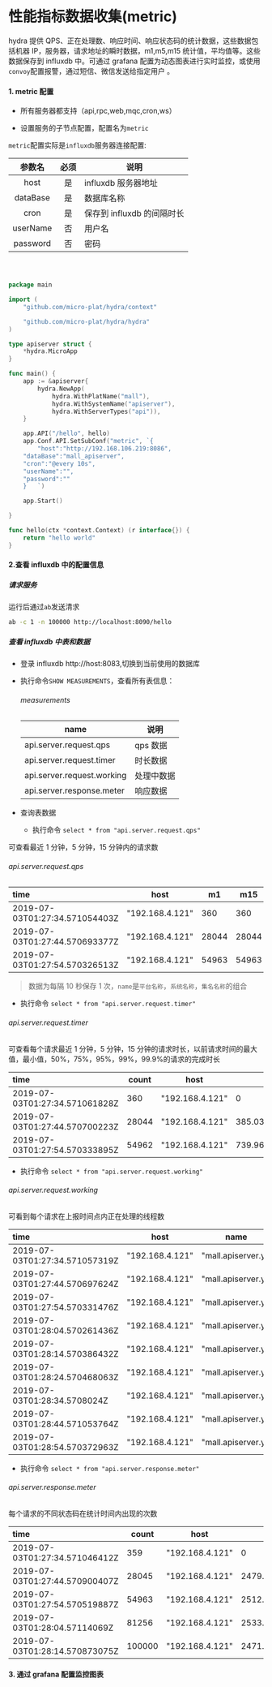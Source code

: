 # 性能指标数据收集(metric)

hydra 提供 QPS、正在处理数、响应时间、响应状态码的统计数据，这些数据包括机器 IP，服务器，请求地址的瞬时数据，m1,m5,m15 统计值，平均值等。这些数据保存到 influxdb 中。可通过 grafana 配置为动态图表进行实时监控，或使用`convoy`配置报警，通过短信、微信发送给指定用户 。

#### 1. metric 配置

- 所有服务器都支持（api,rpc,web,mqc,cron,ws）

- 设置服务的子节点配置，配置名为`metric`

`metric`配置实际是`influxdb`服务器连接配置:

|  参数名  | 必须 | 说明                       |
| :------: | :--: | -------------------------- |
|   host   |  是  | influxdb 服务器地址        |
| dataBase |  是  | 数据库名称                 |
|   cron   |  是  | 保存到 influxdb 的间隔时长 |
| userName |  否  | 用户名                     |
| password |  否  | 密码                       |

```go



package main

import (
	"github.com/micro-plat/hydra/context"

	"github.com/micro-plat/hydra/hydra"
)

type apiserver struct {
	*hydra.MicroApp
}

func main() {
	app := &apiserver{
		hydra.NewApp(
			hydra.WithPlatName("mall"),
			hydra.WithSystemName("apiserver"),
			hydra.WithServerTypes("api")),
	}

	app.API("/hello", hello)
	app.Conf.API.SetSubConf("metric", `{
		"host":"http://192.168.106.219:8086",
	"dataBase":"mall_apiserver",
	"cron":"@every 10s",
	"userName":"",
	"password":""
    }	`)

	app.Start()

}

func hello(ctx *context.Context) (r interface{}) {
	return "hello world"
}

```

#### 2.查看 influxdb 中的配置信息

##### 请求服务

运行后通过`ab`发送清求

```sh
ab -c 1 -n 100000 http://localhost:8090/hello

```

##### 查看 influxdb 中表和数据

- 登录 influxdb http://host:8083,切换到当前使用的数据库

* 执行命令`SHOW MEASUREMENTS`，查看所有表信息：

  ###### measurements

  | name                       | 说明       |
  | -------------------------- | ---------- |
  | api.server.request.qps     | qps 数据   |
  | api.server.request.timer   | 时长数据   |
  | api.server.request.working | 处理中数据 |
  | api.server.response.meter  | 响应数据   |

* 查询表数据

  - 执行命令 `select * from "api.server.request.qps"`

可查看最近 1 分钟，5 分钟，15 分钟内的请求数

###### api.server.request.qps

| time                           | host            | m1    | m15   | m5    | name                | url      |
| :----------------------------- | --------------- | ----- | ----- | ----- | ------------------- | -------- |
| 2019-07-03T01:27:34.571054403Z | "192.168.4.121" | 360   | 360   | 360   | "mall.apiserver.yl" | "/hello" |
| 2019-07-03T01:27:44.570693377Z | "192.168.4.121" | 28044 | 28044 | 28044 | "mall.apiserver.yl" | "/hello" |
| 2019-07-03T01:27:54.570326513Z | "192.168.4.121" | 54963 | 54963 | 54963 | "mall.apiserver.yl" | "/hello" |

> 数据为每隔 10 秒保存 1 次，`name`是`平台名称`，`系统名称`，`集名名称`的组合

- 执行命令 `select * from "api.server.request.timer"`

###### api.server.request.timer

可查看每个请求最近 1 分钟，5 分钟，15 分钟的请求时长，以前请求时间的最大值，最小值，50%，75%，95%，99%，99.9%的请求的完成时长

| time                           | count | host            | m1                 | m15                | m5                 | max    | mean               | meanrate          | min   | name                | p50    | p75    | p95                | p99                | p999              | p9999  | stddev             | url      | variance           |
| :----------------------------- | ----- | --------------- | ------------------ | ------------------ | ------------------ | ------ | ------------------ | ----------------- | ----- | ------------------- | ------ | ------ | ------------------ | ------------------ | ----------------- | ------ | ------------------ | -------- | ------------------ |
| 2019-07-03T01:27:34.571061828Z | 360   | "192.168.4.121" | 0                  | 0                  | 0                  | 390112 | 118943.21388888889 | 3057.245339403573 | 77002 | "mall.apiserver.yl" | 104966 | 113584 | 243054.5499999999  | 329669.33999999985 | 390112            | 390112 | 46602.85919329803  | "/hello" | 2171826484.9903626 |
| 2019-07-03T01:27:44.570700223Z | 28044 | "192.168.4.121" | 385.03330790386286 | 27.699062827315974 | 82.1883343275836   | 840981 | 118393.66828793775 | 2771.920956428636 | 81534 | "mall.apiserver.yl" | 104220 | 117991 | 192104.8           | 409889.2800000003  | 836100.9090000007 | 840981 | 56150.085619625985 | "/hello" | 3152832115.0913286 |
| 2019-07-03T01:27:54.570333895Z | 54962 | "192.168.4.121" | 739.9682623368426  | 57.20104574471909  | 167.93066219699298 | 804686 | 113945.68190661479 | 2732.135471536243 | 84264 | "mall.apiserver.yl" | 105345 | 118360 | 148096.44999999998 | 291116.0400000007  | 804547.612        | 804686 | 46111.41297201026  | "/hello" | 2126262406.2752757 |

- 执行命令 `select * from "api.server.request.working"`

###### api.server.request.working

可看到每个请求在上报时间点内正在处理的线程数

| time                           | host            | name                | url      | value |
| :----------------------------- | --------------- | ------------------- | -------- | ----- |
| 2019-07-03T01:27:34.571057319Z | "192.168.4.121" | "mall.apiserver.yl" | "/hello" | 0     |
| 2019-07-03T01:27:44.570697624Z | "192.168.4.121" | "mall.apiserver.yl" | "/hello" | 0     |
| 2019-07-03T01:27:54.570331476Z | "192.168.4.121" | "mall.apiserver.yl" | "/hello" | 0     |
| 2019-07-03T01:28:04.570261436Z | "192.168.4.121" | "mall.apiserver.yl" | "/hello" | 1     |
| 2019-07-03T01:28:14.570386432Z | "192.168.4.121" | "mall.apiserver.yl" | "/hello" | 0     |
| 2019-07-03T01:28:24.570468063Z | "192.168.4.121" | "mall.apiserver.yl" | "/hello" | 0     |
| 2019-07-03T01:28:34.5708024Z   | "192.168.4.121" | "mall.apiserver.yl" | "/hello" | 0     |
| 2019-07-03T01:28:44.571053764Z | "192.168.4.121" | "mall.apiserver.yl" | "/hello" | 0     |
| 2019-07-03T01:28:54.570372963Z | "192.168.4.121" | "mall.apiserver.yl" | "/hello" | 0     |

- 执行命令 `select * from "api.server.response.meter"`

###### api.server.response.meter

每个请求的不同状态码在统计时间内出现的次数

| time                           | count  | host            | m1                 | m15                | m5                 | mean               | name                | status | url      |
| :----------------------------- | ------ | --------------- | ------------------ | ------------------ | ------------------ | ------------------ | ------------------- | ------ | -------- |
| 2019-07-03T01:27:34.571046412Z | 359    | "192.168.4.121" | 0                  | 0                  | 0                  | 3064.3368533487424 | "mall.apiserver.yl" | "200"  | "/hello" |
| 2019-07-03T01:27:44.570900407Z | 28045  | "192.168.4.121" | 2479.2290952832423 | 2474.36232594048   | 2475.080966920066  | 2771.959550488491  | "mall.apiserver.yl" | "200"  | "/hello" |
| 2019-07-03T01:27:54.570519887Z | 54963  | "192.168.4.121" | 2512.6667246963975 | 2476.8296322716205 | 2482.3749431652154 | 2732.1651076650282 | "mall.apiserver.yl" | "200"  | "/hello" |
| 2019-07-03T01:28:04.57114069Z  | 81256  | "192.168.4.121" | 2533.481301839644  | 2478.7314953310274 | 2487.832644814569  | 2697.973616763035  | "mall.apiserver.yl" | "200"  | "/hello" |
| 2019-07-03T01:28:14.570873075Z | 100000 | "192.168.4.121" | 2471.434900021882  | 2475.0488338914784 | 2476.532333046619  | 2560.7683321764957 | "mall.apiserver.yl" | "200"  | "/hello" |

#### 3. 通过 grafana 配置监控图表
